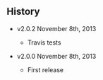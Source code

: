 ## History

- v2.0.2 November 8th, 2013
  - Travis tests

- v2.0.0 November 8th, 2013
  - First release
